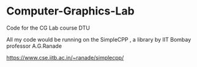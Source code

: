 # Computer-Graphics-Lab

Code for the CG Lab course DTU


All my code would be running on the SimpleCPP , a library by IIT Bombay professor A.G.Ranade


https://www.cse.iitb.ac.in/~ranade/simplecpp/
